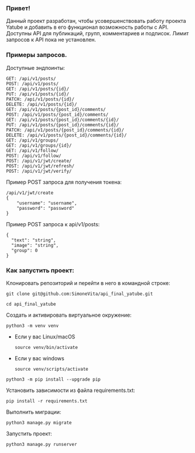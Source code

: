 ### Привет!
Данный проект разработан, чтобы усовершенствовать работу проекта Yatube и добавить в его функционал возможность работы с API.
Доступны API для публикаций, групп, комментариев и подписок.
Лимит запросов к API пока не установлен.

### Примеры запросов.

Доступные эндпоинты:
```
GET: /api/v1/posts/
POST: /api/v1/posts/
GET: /api/v1/posts/{id}/
PUT: /api/v1/posts/{id}/
PATCH: /api/v1/posts/{id}/
DELETE: /api/v1/posts/{id}/
GET: /api/v1/posts/{post_id}/comments/
POST: /api/v1/posts/{post_id}/comments/
GET: /api/v1/posts/{post_id}/comments/{id}/
PUT: /api/v1/posts/{post_id}/comments/{id}/
PATCH: /api/v1/posts/{post_id}/comments/{id}/
DELETE: /api/v1/posts/{post_id}/comments/{id}/
GET: /api/v1/groups/
GET: /api/v1/groups/{id}/
GET: /api/v1/follow/
POST: /api/v1/follow/
POST: /api/v1/jwt/create/
POST: /api/v1/jwt/refresh/
POST: /api/v1/jwt/verify/
```

Пример POST запроса для получения токена:
```
/api/v1/jwt/create
{
    "username": "username",
    "password": "password"
}
```

Пример POST запроса к api/v1/posts:
```
{
  "text": "string",
  "image": "string",
  "group": 0
}
```

### Как запустить проект:

Клонировать репозиторий и перейти в него в командной строке:

```
git clone git@github.com:SimoneVita/api_final_yatube.git
```

```
cd api_final_yatube
```

Cоздать и активировать виртуальное окружение:

```
python3 -m venv venv
```

* Если у вас Linux/macOS

    ```
    source venv/bin/activate 
    ```

* Если у вас windows

    ```
    source venv/scripts/activate
    ```

```
python3 -m pip install --upgrade pip
```

Установить зависимости из файла requirements.txt:

```
pip install -r requirements.txt
```

Выполнить миграции:

```
python3 manage.py migrate
```

Запустить проект:

```
python3 manage.py runserver
```
